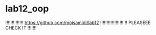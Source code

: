 # lab12_oop
!!!!!!!!!!!!!! https://github.com/moisamidi/lab12 !!!!!!!!!!!!!!!!!!!!!
PLEASEEE CHECK IT !!!!!!!

